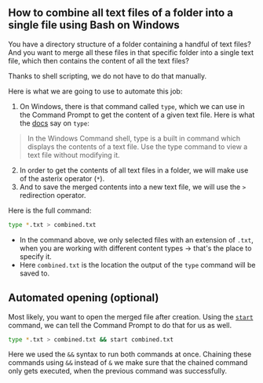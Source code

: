 ## How to combine all text files of a folder into a single file using Bash on Windows

You have a directory structure of a folder containing a handful of text files? And you want to merge all these files in that specific folder into a single text file, which then contains the content of all the text files?

Thanks to shell scripting, we do not have to do that manually. 

Here is what we are going to use to automate this job: 

1. On Windows, there is that command called `type`, which we can use in the Command Prompt to get the content of a given text file.
   Here is what the [docs](https://docs.microsoft.com/en-us/windows-server/administration/windows-commands/type) say on `type`:

> In the Windows Command shell, type is a built in command which displays the contents of a text file. Use the type command to view a text file without modifying it.

2. In order to get the contents of all text files in a folder, we will make use of the asterix operator (`*`).
3. And to save the merged contents into a new text file, we will use the `>` redirection operator.

Here is the full command:

```bash
type *.txt > combined.txt
```

* In the command above, we only selected files with an extension of `.txt`, when you are working with different content types → that's the place to specify it.
* Here `combined.txt` is the location the output of the `type` command will be saved to.

## Automated opening (optional)

Most likely, you want to open the merged file after creation. Using the [`start`](https://docs.microsoft.com/en-us/windows-server/administration/windows-commands/start) command, we can tell the Command Prompt to do that for us as well.

```bash
type *.txt > combined.txt && start combined.txt
```

Here we used the `&&` syntax to run both commands at once. Chaining these commands using `&&` instead of `&` we make sure that the chained command only gets executed, when the previous command was successfully.